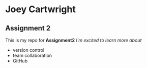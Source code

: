 # Joey Cartwright 
## Assignment 2 
This is my repo for **Assignment2**
*I'm excited to learn more about*
- version control
- team collaboration
- GitHub

